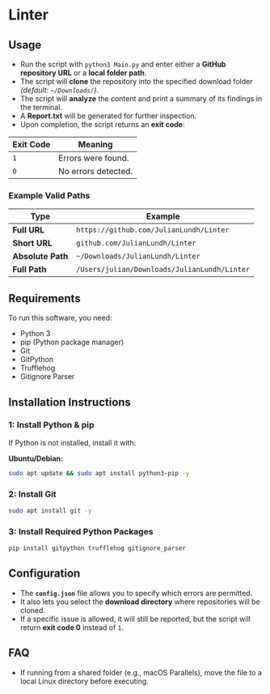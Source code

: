 # Linter

## Usage

- Run the script with `python3 Main.py` and enter either a **GitHub repository URL** or a **local folder path**.
- The script will **clone** the repository into the specified download folder *(default: `~/Downloads/`)*.
- The script will **analyze** the content and print a summary of its findings in the terminal.
- A **Report.txt** will be generated for further inspection.
- Upon completion, the script returns an **exit code**:

| Exit Code | Meaning |
|-----------|----------------|
| `1` | Errors were found. |
| `0` | No errors detected. |

### Example Valid Paths
| Type               | Example |
|------------------|--------------------------------|
| **Full URL** | `https://github.com/JulianLundh/Linter` |
| **Short URL** | `github.com/JulianLundh/Linter` |
| **Absolute Path** | `~/Downloads/JulianLundh/Linter` |
| **Full Path** | `/Users/julian/Downloads/JulianLundh/Linter` |

## Requirements
To run this software, you need:

- Python 3
- pip (Python package manager)
- Git
- GitPython
- Trufflehog
- Gitignore Parser

## Installation Instructions

### 1: Install Python & pip
If Python is not installed, install it with:

**Ubuntu/Debian:**
```sh
sudo apt update && sudo apt install python3-pip -y
```

### 2: Install Git
```sh
sudo apt install git -y
```

### 3: Install Required Python Packages
```sh
pip install gitpython trufflehog gitignore_parser
```

## Configuration

- The **`config.json`** file allows you to specify which errors are permitted.
- It also lets you select the **download directory** where repositories will be cloned.
- If a specific issue is allowed, it will still be reported, but the script will return **exit code 0** instead of `1`.

## FAQ
- If running from a shared folder (e.g., macOS Parallels), move the file to a local Linux directory before executing.
